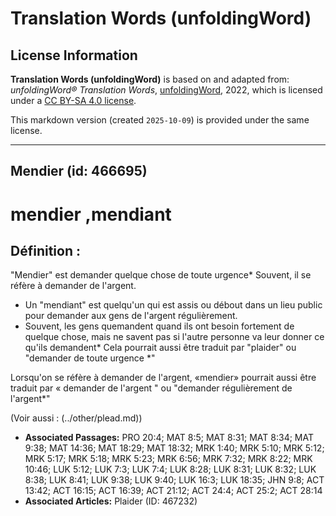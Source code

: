 # Translation Words (unfoldingWord)

## License Information

**Translation Words (unfoldingWord)** is based on and adapted from: _unfoldingWord® Translation Words_, [unfoldingWord](https://unfoldingword.org/utw), 2022, which is licensed under a [CC BY-SA 4.0 license](https://creativecommons.org/licenses/by-sa/4.0/legalcode.en).

This markdown version (created `2025-10-09`) is provided under the same license.



--------------------------------

## Mendier (id: 466695)

mendier ,mendiant
=================

Définition :
------------

"Mendier" est demander quelque chose de toute urgence\* Souvent, il se réfère à demander de l'argent.

* Un "mendiant" est quelqu'un qui est assis ou débout dans un lieu public pour demander aux gens de l'argent régulièrement.
* Souvent, les gens quemandent quand ils ont besoin fortement de quelque chose, mais ne savent pas si l'autre personne va leur donner ce qu'ils demandent\* Cela pourrait aussi être traduit par "plaider" ou "demander de toute urgence \*"

Lorsqu'on se réfère à demander de l'argent, «mendier» pourrait aussi être traduit par « demander de l'argent " ou "demander régulièrement de l'argent\*"

(Voir aussi : (../other/plead.md))

* **Associated Passages:** PRO 20:4; MAT 8:5; MAT 8:31; MAT 8:34; MAT 9:38; MAT 14:36; MAT 18:29; MAT 18:32; MRK 1:40; MRK 5:10; MRK 5:12; MRK 5:17; MRK 5:18; MRK 5:23; MRK 6:56; MRK 7:32; MRK 8:22; MRK 10:46; LUK 5:12; LUK 7:3; LUK 7:4; LUK 8:28; LUK 8:31; LUK 8:32; LUK 8:38; LUK 8:41; LUK 9:38; LUK 9:40; LUK 16:3; LUK 18:35; JHN 9:8; ACT 13:42; ACT 16:15; ACT 16:39; ACT 21:12; ACT 24:4; ACT 25:2; ACT 28:14
* **Associated Articles:** Plaider (ID: 467232)

